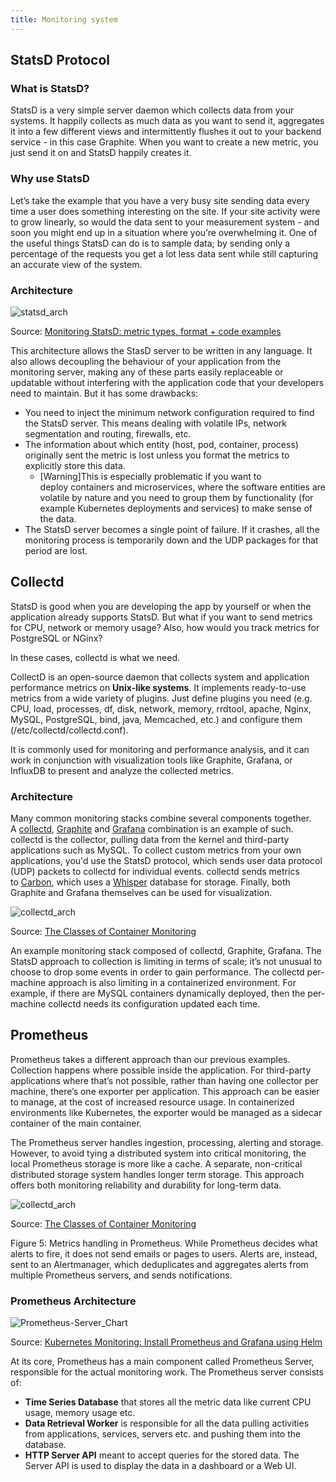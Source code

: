 ```yaml
---
title: Monitoring system
---
```


## StatsD Protocol

### What is StatsD?

StatsD is a very simple server daemon which collects data from your systems. It happily collects as much data as you want to send it, aggregates it into a few different views and intermittently flushes it out to your backend service - in this case Graphite. When you want to create a new metric, you just send it on and StatsD happily creates it.

### Why use StatsD

Let’s take the example that you have a very busy site sending data every time a user does something interesting on the site. If your site activity were to grow linearly, so would the data sent to your measurement system - and soon you might end up in a situation where you’re overwhelming it. One of the useful things StatsD can do is to sample data; by sending only a percentage of the requests you get a lot less data sent while still capturing an accurate view of the system.

### Architecture

![statsd_arch](/img/software-development/others/statsd_arch.png)

Source: [Monitoring StatsD: metric types, format + code examples](https://sysdig.com/blog/monitoring-statsd-metrics/)

This architecture allows the StasD server to be written in any language. It also allows decoupling the behaviour of your application from the monitoring server, making any of these parts easily replaceable or updatable without interfering with the application code that your developers need to maintain. But it has some drawbacks:

-   You need to inject the minimum network configuration required to find the StatsD server. This means dealing with volatile IPs, network segmentation and routing, firewalls, etc.
-   The information about which entity (host, pod, container, process) originally sent the metric is lost unless you format the metrics to explicitly store this data.
    - [Warning]This is especially problematic if you want to deploy containers and microservices, where the software entities are volatile by nature and you need to group them by functionality (for example Kubernetes deployments and services) to make sense of the data.
-   The StatsD server becomes a single point of failure. If it crashes, all the monitoring process is temporarily down and the UDP packages for that period are lost.

## Collectd

StatsD is good when you are developing the app by yourself or when the application already supports StatsD. But what if you want to send metrics for CPU, network or memory usage? Also, how would you track metrics for PostgreSQL or NGinx? 

In these cases, collectd is what we need. 

CollectD is an open-source daemon that collects system and application performance metrics on **Unix-like systems**. It implements ready-to-use metrics from a wide variety of plugins. Just define plugins you need (e.g. CPU, load, processes, df, disk, network, memory, rrdtool, apache, Nginx, MySQL, PostgreSQL, bind, java, Memcached, etc.) and configure them (/etc/collectd/collectd.conf). 

It is commonly used for monitoring and performance analysis, and it can work in conjunction with visualization tools like Graphite, Grafana, or InfluxDB to present and analyze the collected metrics.


### Architecture

Many common monitoring stacks combine several components together. A [collectd](https://collectd.org/), [Graphite](https://graphiteapp.org/) and [Grafana](http://grafana.org/) combination is an example of such. collectd is the collector, pulling data from the kernel and third-party applications such as MySQL. To collect custom metrics from your own applications, you'd use the StatsD protocol, which sends user data protocol (UDP) packets to collectd for individual events. collectd sends metrics to [Carbon](https://github.com/graphite-project/carbon), which uses a [Whisper](https://github.com/graphite-project/whisper) database for storage. Finally, both Graphite and Grafana themselves can be used for visualization.

![collectd_arch](/img/software-development/others/collectd_arch.png)

Source: [The Classes of Container Monitoring](https://thenewstack.io/classes-container-monitoring/)

An example monitoring stack composed of collectd, Graphite, Grafana.
The StatsD approach to collection is limiting in terms of scale; it’s not unusual to choose to drop some events in order to gain performance. The collectd per-machine approach is also limiting in a containerized environment. For example, if there are MySQL containers dynamically deployed, then the per-machine collectd needs its configuration updated each time.


## Prometheus

Prometheus takes a different approach than our previous examples. Collection happens where possible inside the application. For third-party applications where that’s not possible, rather than having one collector per machine, there’s one exporter per application. This approach can be easier to manage, at the cost of increased resource usage. In containerized environments like Kubernetes, the exporter would be managed as a sidecar container of the main container. 

The Prometheus server handles ingestion, processing, alerting and storage. However, to avoid tying a distributed system into critical monitoring, the local Prometheus storage is more like a cache. A separate, non-critical distributed storage system handles longer term storage. This approach offers both monitoring reliability and durability for long-term data.

![collectd_arch](/img/software-development/others/prometheus_arch.png)

Source: [The Classes of Container Monitoring](https://thenewstack.io/classes-container-monitoring/)

Figure 5: Metrics handling in Prometheus.
While Prometheus decides what alerts to fire, it does not send emails or pages to users. Alerts are, instead, sent to an Alertmanager, which deduplicates and aggregates alerts from multiple Prometheus servers, and sends notifications.

### Prometheus Architecture

![Prometheus-Server_Chart](/img/software-development/others/Prometheus-Server_Chart.png)

Source: [Kubernetes Monitoring: Install Prometheus and Grafana using Helm](https://k21academy.com/docker-kubernetes/prometheus-grafana-monitoring/)

At its core, Prometheus has a main component called Prometheus Server, responsible for the actual monitoring work. The Prometheus server consists of:

- **Time Series Database** that stores all the metric data like current CPU usage, memory usage etc.
- **Data Retrieval Worker** is responsible for all the data pulling activities from applications, services, servers etc. and pushing them into the database.
- **HTTP Server API** meant to accept queries for the stored data. The Server API is used to display the data in a dashboard or a Web UI.